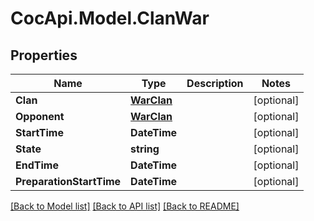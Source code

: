 # CocApi.Model.ClanWar

## Properties

Name | Type | Description | Notes
------------ | ------------- | ------------- | -------------
**Clan** | [**WarClan**](WarClan.md) |  | [optional] 
**Opponent** | [**WarClan**](WarClan.md) |  | [optional] 
**StartTime** | **DateTime** |  | [optional] 
**State** | **string** |  | [optional] 
**EndTime** | **DateTime** |  | [optional] 
**PreparationStartTime** | **DateTime** |  | [optional] 

[[Back to Model list]](../README.md#documentation-for-models) [[Back to API list]](../README.md#documentation-for-api-endpoints) [[Back to README]](../README.md)


